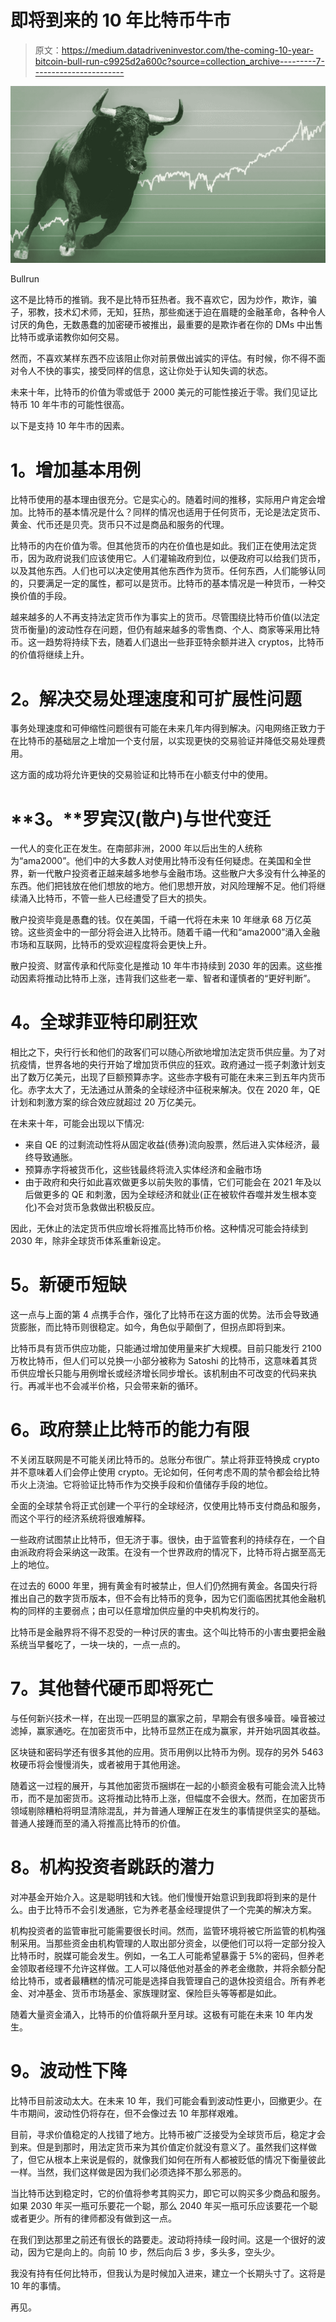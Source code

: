 # 即将到来的 10 年比特币牛市

> 原文：<https://medium.datadriveninvestor.com/the-coming-10-year-bitcoin-bull-run-c9925d2a600c?source=collection_archive---------7----------------------->

![](img/2335bd6d7471bd3d544907335bce9e0f.png)

Bullrun

这不是比特币的推销。我不是比特币狂热者。我不喜欢它，因为炒作，欺诈，骗子，邪教，技术幻术师，无知，狂热，那些痴迷于迫在眉睫的金融革命，各种令人讨厌的角色，无数愚蠢的加密硬币被推出，最重要的是欺诈者在你的 DMs 中出售比特币或承诺教你如何交易。

然而，不喜欢某样东西不应该阻止你对前景做出诚实的评估。有时候，你不得不面对令人不快的事实，接受同样的信息，这让你处于认知失调的状态。

未来十年，比特币的价值为零或低于 2000 美元的可能性接近于零。我们见证比特币 10 年牛市的可能性很高。

以下是支持 10 年牛市的因素。

# **1。增加基本用例**

比特币使用的基本理由很充分。它是实心的。随着时间的推移，实际用户肯定会增加。比特币的基本情况是什么？同样的情况也适用于任何货币，无论是法定货币、黄金、代币还是贝壳。货币只不过是商品和服务的代理。

比特币的内在价值为零。但其他货币的内在价值也是如此。我们正在使用法定货币，因为政府说我们应该使用它。人们灌输政府到位，以便政府可以给我们货币，以及其他东西。人们也可以决定使用其他东西作为货币。任何东西，人们能够认同的，只要满足一定的属性，都可以是货币。比特币的基本情况是一种货币，一种交换价值的手段。

越来越多的人不再支持法定货币作为事实上的货币。尽管围绕比特币价值(以法定货币衡量)的波动性存在问题，但仍有越来越多的零售商、个人、商家等采用比特币。这一趋势将持续下去，随着人们退出一些菲亚特余额并进入 cryptos，比特币的价值将继续上升。

# **2。解决交易处理速度和可扩展性问题**

事务处理速度和可伸缩性问题很有可能在未来几年内得到解决。闪电网络正致力于在比特币的基础层之上增加一个支付层，以实现更快的交易验证并降低交易处理费用。

这方面的成功将允许更快的交易验证和比特币在小额支付中的使用。

# **3。**罗宾汉(散户)与世代变迁

一代人的变化正在发生。在南部非洲，2000 年以后出生的人统称为“ama2000”。他们中的大多数人对使用比特币没有任何疑虑。在美国和全世界，新一代散户投资者正越来越多地参与金融市场。这些散户大多没有什么神圣的东西。他们把钱放在他们想放的地方。他们思想开放，对风险理解不足。他们将继续涌入比特币，不管一些人已经遭受了巨大的损失。

散户投资毕竟是愚蠢的钱。仅在美国，千禧一代将在未来 10 年继承 68 万亿英镑。这些资金中的一部分将会进入比特币。随着千禧一代和“ama2000”涌入金融市场和互联网，比特币的受欢迎程度将会更快上升。

散户投资、财富传承和代际变化是推动 10 年牛市持续到 2030 年的因素。这些推动因素将推动比特币上涨，违背我们这些老一辈、智者和谨慎者的“更好判断”。

# **4。全球菲亚特印刷狂欢**

相比之下，央行行长和他们的政客们可以随心所欲地增加法定货币供应量。为了对抗疫情，世界各地的央行开始了增加货币供应的狂欢。政府通过一揽子刺激计划支出了数万亿美元，出现了巨额预算赤字。这些赤字极有可能在未来三到五年内货币化。赤字太大了，无法通过从萧条的全球经济中征税来解决。仅在 2020 年，QE 计划和刺激方案的综合效应就超过 20 万亿美元。

在未来十年，可能会出现以下情况:

*   来自 QE 的过剩流动性将从固定收益(债券)流向股票，然后进入实体经济，最终导致通胀。
*   预算赤字将被货币化，这些钱最终将流入实体经济和金融市场
*   由于政府和央行如此喜欢做更多以前失败的事情，它们可能会在 2021 年及以后做更多的 QE 和刺激，因为全球经济和就业(正在被软件吞噬并发生根本变化)不会对货币急救做出积极反应。

因此，无休止的法定货币供应增长将推高比特币价格。这种情况可能会持续到 2030 年，除非全球货币体系重新设定。

# **5。新硬币短缺**

这一点与上面的第 4 点携手合作，强化了比特币在这方面的优势。法币会导致通货膨胀，而比特币则很稳定。如今，角色似乎颠倒了，但拐点即将到来。

比特币具有货币供应功能，只能通过增加使用量来扩大规模。目前只能发行 2100 万枚比特币，但人们可以兑换一小部分被称为 Satoshi 的比特币，这意味着其货币供应增长只能与用例增长或经济增长同步增长。该机制由不可改变的代码来执行。再减半也不会减半价格，只会带来新的循环。

# **6。政府禁止比特币的能力有限**

不关闭互联网是不可能关闭比特币的。总账分布很广。禁止将菲亚特换成 crypto 并不意味着人们会停止使用 crypto。无论如何，任何考虑不周的禁令都会给比特币火上浇油。它将验证比特币作为交换手段和价值储存手段的地位。

全面的全球禁令将正式创建一个平行的全球经济，仅使用比特币支付商品和服务，而这个平行的经济系统将很难解释。

一些政府试图禁止比特币，但无济于事。很快，由于监管套利的持续存在，一个自由派政府将会采纳这一政策。在没有一个世界政府的情况下，比特币将占据至高无上的地位。

在过去的 6000 年里，拥有黄金有时被禁止，但人们仍然拥有黄金。各国央行将推出自己的数字货币版本，但不会有比特币的竞争，因为它们面临困扰其他金融机构的同样的主要弱点；由可以任意增加供应量的中央机构发行的。

比特币是金融界将不得不忍受的一种讨厌的害虫。这个叫比特币的小害虫要把金融系统当早餐吃了，一块一块的，一点一点的。

# **7。其他替代硬币即将死亡**

与任何新兴技术一样，在出现一匹明显的赢家之前，早期会有很多噪音。噪音被过滤掉，赢家通吃。在加密货币中，比特币显然正在成为赢家，并开始巩固其收益。

区块链和密码学还有很多其他的应用。货币用例以比特币为例。现存的另外 5463 枚硬币将会慢慢消失，或者被用于其他用途。

随着这一过程的展开，与其他加密货币捆绑在一起的小额资金极有可能会流入比特币，而不是加密货币。这将推动比特币上涨，但幅度不会很大。然而，在加密货币领域剔除糟粕将明显清除混乱，并为普通人理解正在发生的事情提供坚实的基础。普通人接踵而至的涌入将推高比特币的价值。

# **8。机构投资者跳跃的潜力**

对冲基金开始介入。这是聪明钱和大钱。他们慢慢开始意识到我即将到来的是什么。由于比特币不会引发通胀，它为养老基金经理提供了一个完美的解决方案。

机构投资者的监管审批可能需要很长时间。然而，监管环境将被它所监管的机构强制采用。当那些资金由机构管理的人取出部分资金，以便他们可以将一定部分投入比特币时，脱媒可能会发生。例如，一名工人可能希望暴露于 5%的密码，但养老金领取者经理不允许这样做。工人可以降低他对基金的养老金缴款，并将余额分配给比特币，或者最糟糕的情况可能是选择自我管理自己的退休投资组合。所有养老金、对冲基金、货币市场基金、家族理财室、保险巨头等等都是如此。

随着大量资金涌入，比特币的价值将飙升至月球。这极有可能在未来 10 年内发生。

# **9。波动性下降**

比特币目前波动太大。在未来 10 年，我们可能会看到波动性更小，回撤更少。在牛市期间，波动性仍将存在，但不会像过去 10 年那样艰难。

目前，寻求价值稳定的人找错了地方。比特币被广泛接受为全球货币后，稳定才会到来。但是到那时，用法定货币来为其价值定价就没有意义了。虽然我们这样做了，但它从根本上来说是假的，就像我们如何在所有人都被贬低的情况下衡量彼此一样。当然，我们这样做是因为我们必须选择不那么邪恶的。

当比特币达到稳定时，它的价值将参考其购买力，即它可以购买多少商品和服务。如果 2030 年买一瓶可乐要花一个聪，那么 2040 年买一瓶可乐应该要花一个聪或者更少。所有的律师都没有做到这一点。

在我们到达那里之前还有很长的路要走。波动将持续一段时间。这是一个很好的波动，因为它是向上的。向前 10 步，然后向后 3 步，多头多，空头少。

我没有持有任何比特币，但我认为是时候加入进来，建立一个长期头寸了。这将是 10 年的事情。

再见。